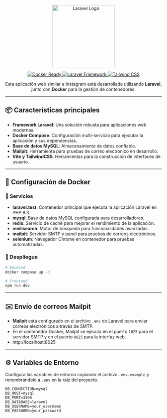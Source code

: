 <p align="center">
  <a href="https://laravel.com/" target="blank">
    <img src="https://laravel.com/img/logomark.min.svg" width="200" alt="Laravel Logo" />
  </a>
</p>

<p align="center">
  <a href="https://hub.docker.com/" target="_blank">
    <img src="https://img.shields.io/badge/Docker-Ready-blue?logo=docker" alt="Docker Ready" />
  </a>
  <a href="https://laravel.com/" target="_blank">
    <img src="https://img.shields.io/badge/Laravel-Framework-red?logo=laravel" alt="Laravel Framework" />
  </a>
  <a href="https://tailwindcss.com/" target="_blank">
    <img src="https://img.shields.io/badge/TailwindCSS-Enabled-blue?logo=tailwindcss" alt="Tailwind CSS" />
  </a>
</p>

<p align="center">
  Esta aplicación web similar a Instagram está desarrollada utilizando <strong>Laravel</strong>, junto con <strong>Docker</strong> para la gestión de contenedores.
</p>

---

## 📦 Características principales

- **Framework Laravel**: Una solución robusta para aplicaciones web modernas.
- **Docker Compose**: Configuración multi-servicio para ejecutar la aplicación y sus dependencias.
- **Base de datos MySQL**: Almacenamiento de datos confiable.
- **Mailpit**: Herramienta para pruebas de correo electrónico en desarrollo.
- **Vite y TailwindCSS**: Herramientas para la construcción de interfaces de usuario.

---

## 🐳 Configuración de Docker

### 🔧 Servicios

- **laravel.test**: Contenedor principal que ejecuta la aplicación Laravel en PHP 8.3.
- **mysql**: Base de datos MySQL configurada para desarrolladores.
- **redis**: Servicio de caché para mejorar el rendimiento de la aplicación.
- **meilisearch**: Motor de búsqueda para funcionalidades avanzadas.
- **mailpit**: Servidor SMTP y panel para pruebas de correos electrónicos.
- **selenium**: Navegador Chrome en contenedor para pruebas automatizadas.

### 🚀 Despliegue
```bash
# Backend
docker compose up -d
```
```bash
# Frontend
npm run dev
```
---

## ✉️ Envío de correos Mailpit
- **Mailpit** está configurado en el archivo `.env` de Laravel para enviar correos electrónicos a través de SMTP.
- En el contenedor Docker, Mailpit se ejecuta en el puerto `1025` para el servidor SMTP y en el puerto `8025` para la interfaz web.
- http://localhost:8025
---

## ⚙️ Variables de Entorno

Configura las variables de entorno copiando el archivo `.env.example` y renombrándolo a `.env` en la raíz del proyecto.

```env
DB_CONNECTION=mysql
DB_HOST=mysql
DB_PORT=3306
DB_DATABASE=laravel
DB_USERNAME=your_username
DB_PASSWORD=your_password
